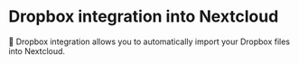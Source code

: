 # Dropbox integration into Nextcloud

🧊 Dropbox integration allows you to automatically import your Dropbox files into Nextcloud.
